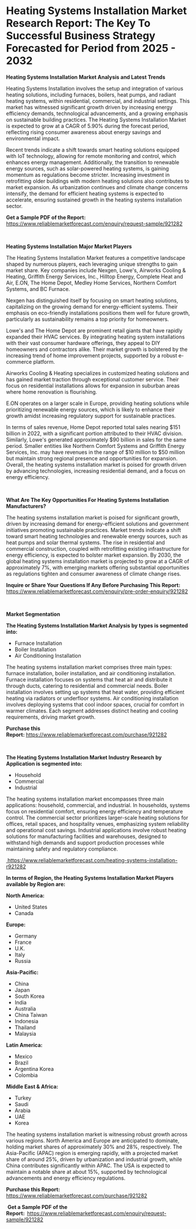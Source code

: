 <p><h1>Heating Systems Installation Market Research Report: The Key To Successful Business Strategy Forecasted for Period from 2025 - 2032</h1></p><p><strong>Heating Systems Installation Market Analysis and Latest Trends</strong></p>
<p><p>Heating Systems Installation involves the setup and integration of various heating solutions, including furnaces, boilers, heat pumps, and radiant heating systems, within residential, commercial, and industrial settings. This market has witnessed significant growth driven by increasing energy efficiency demands, technological advancements, and a growing emphasis on sustainable building practices. The Heating Systems Installation Market is expected to grow at a CAGR of 5.90% during the forecast period, reflecting rising consumer awareness about energy savings and environmental impact.</p><p>Recent trends indicate a shift towards smart heating solutions equipped with IoT technology, allowing for remote monitoring and control, which enhances energy management. Additionally, the transition to renewable energy sources, such as solar-powered heating systems, is gaining momentum as regulations become stricter. Increasing investment in retrofitting older buildings with modern heating solutions also contributes to market expansion. As urbanization continues and climate change concerns intensify, the demand for efficient heating systems is expected to accelerate, ensuring sustained growth in the heating systems installation sector.</p></p>
<p><strong>Get a Sample PDF of the Report:&nbsp;</strong> <a href="https://www.reliablemarketforecast.com/enquiry/request-sample/921282?utm_campaign=2450&utm_medium=2&utm_source=Github&utm_content=ia&utm_term=16042025&utm_id=heating-systems-installation">https://www.reliablemarketforecast.com/enquiry/request-sample/921282</a></p>
<p>&nbsp;</p>
<p><strong>Heating Systems Installation Major Market Players</strong></p>
<p><p>The Heating Systems Installation Market features a competitive landscape shaped by numerous players, each leveraging unique strengths to gain market share. Key companies include Nexgen, Lowe's, Airworks Cooling & Heating, Griffith Energy Services, Inc., Hilltop Energy, Complete Heat and Air, E.ON, The Home Depot, Medley Home Services, Northern Comfort Systems, and BC Furnace.</p><p>Nexgen has distinguished itself by focusing on smart heating solutions, capitalizing on the growing demand for energy-efficient systems. Their emphasis on eco-friendly installations positions them well for future growth, particularly as sustainability remains a top priority for homeowners.</p><p>Lowe's and The Home Depot are prominent retail giants that have rapidly expanded their HVAC services. By integrating heating system installations with their vast consumer hardware offerings, they appeal to DIY homeowners and contractors alike. Their market growth is bolstered by the increasing trend of home improvement projects, supported by a robust e-commerce platform.</p><p>Airworks Cooling & Heating specializes in customized heating solutions and has gained market traction through exceptional customer service. Their focus on residential installations allows for expansion in suburban areas where home renovation is flourishing.</p><p>E.ON operates on a larger scale in Europe, providing heating solutions while prioritizing renewable energy sources, which is likely to enhance their growth amidst increasing regulatory support for sustainable practices.</p><p>In terms of sales revenue, Home Depot reported total sales nearing $151 billion in 2022, with a significant portion attributed to their HVAC division. Similarly, Lowe's generated approximately $90 billion in sales for the same period. Smaller entities like Northern Comfort Systems and Griffith Energy Services, Inc. may have revenues in the range of $10 million to $50 million but maintain strong regional presence and opportunities for expansion. Overall, the heating systems installation market is poised for growth driven by advancing technologies, increasing residential demand, and a focus on energy efficiency.</p></p>
<p>&nbsp;</p>
<p><strong>What Are The Key Opportunities For Heating Systems Installation Manufacturers?</strong></p>
<p><p>The heating systems installation market is poised for significant growth, driven by increasing demand for energy-efficient solutions and government initiatives promoting sustainable practices. Market trends indicate a shift toward smart heating technologies and renewable energy sources, such as heat pumps and solar thermal systems. The rise in residential and commercial construction, coupled with retrofitting existing infrastructure for energy efficiency, is expected to bolster market expansion. By 2030, the global heating systems installation market is projected to grow at a CAGR of approximately 7%, with emerging markets offering substantial opportunities as regulations tighten and consumer awareness of climate change rises.</p></p>
<p><strong>Inquire or Share Your Questions If Any Before Purchasing This Report:</strong> <a href="https://www.reliablemarketforecast.com/enquiry/pre-order-enquiry/921282?utm_campaign=2450&utm_medium=2&utm_source=Github&utm_content=ia&utm_term=16042025&utm_id=heating-systems-installation">https://www.reliablemarketforecast.com/enquiry/pre-order-enquiry/921282</a></p>
<p>&nbsp;</p>
<p><strong>Market Segmentation</strong></p>
<p><strong>The Heating Systems Installation Market Analysis by types is segmented into:</strong></p>
<p><ul><li>Furnace Installation</li><li>Boiler Installation</li><li>Air Conditioning Installation</li></ul></p>
<p><p>The heating systems installation market comprises three main types: furnace installation, boiler installation, and air conditioning installation. Furnace installation focuses on systems that heat air and distribute it through ducts, catering to residential and commercial needs. Boiler installation involves setting up systems that heat water, providing efficient heating via radiators or underfloor systems. Air conditioning installation involves deploying systems that cool indoor spaces, crucial for comfort in warmer climates. Each segment addresses distinct heating and cooling requirements, driving market growth.</p></p>
<p><strong>Purchase this Report:&nbsp;</strong><a href="https://www.reliablemarketforecast.com/purchase/921282?utm_campaign=2450&utm_medium=2&utm_source=Github&utm_content=ia&utm_term=16042025&utm_id=heating-systems-installation">https://www.reliablemarketforecast.com/purchase/921282</a></p>
<p>&nbsp;</p>
<p><strong>The Heating Systems Installation Market Industry Research by Application is segmented into:</strong></p>
<p><ul><li>Household</li><li>Commercial</li><li>Industrial</li></ul></p>
<p><p>The heating systems installation market encompasses three main applications: household, commercial, and industrial. In households, systems focus on residential comfort, ensuring energy efficiency and temperature control. The commercial sector prioritizes larger-scale heating solutions for offices, retail spaces, and hospitality venues, emphasizing system reliability and operational cost savings. Industrial applications involve robust heating solutions for manufacturing facilities and warehouses, designed to withstand high demands and support production processes while maintaining safety and regulatory compliance.</p></p>
<p><a href="https://www.reliablemarketforecast.com/heating-systems-installation-r921282?utm_campaign=2450&utm_medium=2&utm_source=Github&utm_content=ia&utm_term=16042025&utm_id=heating-systems-installation">&nbsp;https://www.reliablemarketforecast.com/heating-systems-installation-r921282</a></p>
<p><strong>In terms of Region, the Heating Systems Installation Market Players available by Region are:</strong></p>
<p>
    <p> <strong> North America: </strong>
        <ul>
            <li>United States</li>
            <li>Canada</li>
        </ul>
        </p> 
    <p> <strong> Europe: </strong>
        <ul>
            <li>Germany</li>
            <li>France</li>
            <li>U.K.</li>
            <li>Italy</li>
            <li>Russia</li>
        </ul>
        </p> 
    <p> <strong> Asia-Pacific: </strong>
        <ul>
            <li>China</li>
            <li>Japan</li>
            <li>South Korea</li>
            <li>India</li>
            <li>Australia</li>
            <li>China Taiwan</li>
            <li>Indonesia</li>
            <li>Thailand</li>
            <li>Malaysia</li>
        </ul>
        </p> 
    <p> <strong> Latin America: </strong>
        <ul>
            <li>Mexico</li>
            <li>Brazil</li>
            <li>Argentina Korea</li>
            <li>Colombia</li>
        </ul>
        </p> 
    <p> <strong> Middle East & Africa: </strong>
        <ul>
            <li>Turkey</li>
            <li>Saudi</li>
            <li>Arabia</li>
            <li>UAE</li>
            <li>Korea</li>
        </ul>
    </p>
    </p>
<p><p>The heating systems installation market is witnessing robust growth across various regions. North America and Europe are anticipated to dominate, holding market shares of approximately 30% and 28%, respectively. The Asia-Pacific (APAC) region is emerging rapidly, with a projected market share of around 25%, driven by urbanization and industrial growth, while China contributes significantly within APAC. The USA is expected to maintain a notable share at about 15%, supported by technological advancements and energy efficiency regulations.</p></p>
<p><strong>Purchase this Report: </strong><a href="https://www.reliablemarketforecast.com/purchase/921282?utm_campaign=2450&utm_medium=2&utm_source=Github&utm_content=ia&utm_term=16042025&utm_id=heating-systems-installation">https://www.reliablemarketforecast.com/purchase/921282</a></p>
<p>&nbsp;<strong>Get a Sample PDF of the Report:&nbsp;&nbsp;</strong><a href="https://www.reliablemarketforecast.com/enquiry/request-sample/921282?utm_campaign=2450&utm_medium=2&utm_source=Github&utm_content=ia&utm_term=16042025&utm_id=heating-systems-installation">https://www.reliablemarketforecast.com/enquiry/request-sample/921282</a></p>
<p><strong></strong></p>
<p><p></p><p></p><p></p></p>